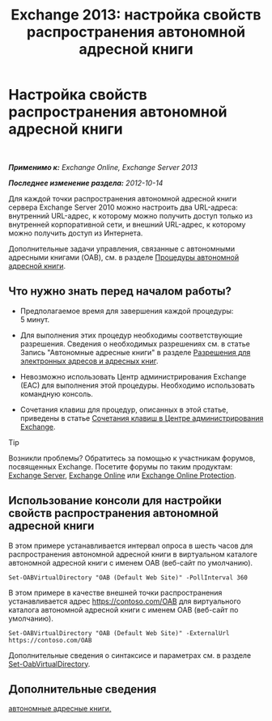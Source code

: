 ﻿---
title: 'Exchange 2013: настройка свойств распространения автономной адресной книги'
TOCTitle: Настройка свойств распространения автономной адресной книги
ms:assetid: 8df985e9-75ba-47ea-9cc3-aa98a5d8acf4
ms:mtpsurl: https://technet.microsoft.com/ru-ru/library/Bb123710(v=EXCHG.150)
ms:contentKeyID: 50488601
ms.date: 04/30/2018
mtps_version: v=EXCHG.150
f1_keywords:
- Microsoft.Exchange.Management.SnapIn.Esm.Servers.ClientAccess.OabDistributionGeneralPage
ms.translationtype: HT
---

# Настройка свойств распространения автономной адресной книги

 

_**Применимо к:** Exchange Online, Exchange Server 2013_

_**Последнее изменение раздела:** 2012-10-14_

Для каждой точки распространения автономной адресной книги сервера Exchange Server 2010 можно настроить два URL-адреса: внутренний URL-адрес, к которому можно получить доступ только из внутренней корпоративной сети, и внешний URL-адрес, к которому можно получить доступ из Интернета.

Дополнительные задачи управления, связанные с автономными адресными книгами (OAB), см. в разделе [Процедуры автономной адресной книги](offline-address-book-procedures-exchange-2013-help.md).

## Что нужно знать перед началом работы?

  - Предполагаемое время для завершения каждой процедуры: 5 минут.

  - Для выполнения этих процедур необходимы соответствующие разрешения. Сведения о необходимых разрешениях см. в статье Запись "Автономные адресные книги" в разделе [Разрешения для электронных адресов и адресных книг](email-address-and-address-book-permissions-exchange-2013-help.md).

  - Невозможно использовать Центр администрирования Exchange (EAC) для выполнения этой процедуры. Необходимо использовать командную консоль.

  - Сочетания клавиш для процедур, описанных в этой статье, приведены в статье [Сочетания клавиш в Центре администрирования Exchange](keyboard-shortcuts-in-the-exchange-admin-center-exchange-online-protection-help.md).

> [!TIP]  
> Возникли проблемы? Обратитесь за помощью к участникам форумов, посвященных Exchange. Посетите форумы по таким продуктам: <a href="https://go.microsoft.com/fwlink/p/?linkid=60612">Exchange Server</a>, <a href="https://go.microsoft.com/fwlink/p/?linkid=267542">Exchange Online</a> или <a href="https://go.microsoft.com/fwlink/p/?linkid=285351">Exchange Online Protection</a>.


## Использование консоли для настройки свойств распространения автономной адресной книги

В этом примере устанавливается интервал опроса в шесть часов для распространения автономной адресной книги в виртуальном каталоге автономной адресной книги с именем OAB (веб-сайт по умолчанию).

    Set-OABVirtualDirectory "OAB (Default Web Site)" -PollInterval 360

В этом примере в качестве внешней точки распространения устанавливается адрес https://contoso.com/OAB для виртуального каталога автономной адресной книги с именем OAB (веб-сайт по умолчанию).

    Set-OABVirtualDirectory "OAB (Default Web Site)" -ExternalUrl https://contoso.com/OAB

Дополнительные сведения о синтаксисе и параметрах см. в разделе [Set-OabVirtualDirectory](https://technet.microsoft.com/ru-ru/library/bb124707\(v=exchg.150\)).

## Дополнительные сведения

[автономные адресные книги,](offline-address-books-exchange-2013-help.md)

